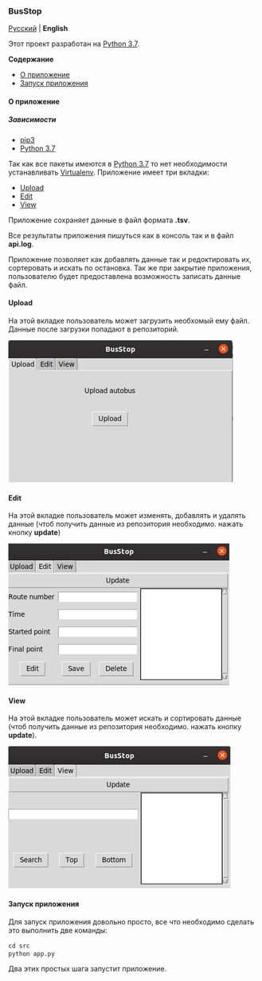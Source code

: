 ### BusStop

[Русский](docs/ru/README.md) | **English**

Этот проект разработан на [Python 3.7](https://www.ics.uci.edu/~pattis/common/handouts/pythoneclipsejava/python.html).

**Содержание**

- [О приложение](#about-app)
- [Запуск приложения](#application-launch)

<a name="about-app"></a>
#### О приложение
##### Зависимости
* [pip3](https://github.com/pypa/pip)
* [Python 3.7](https://www.ics.uci.edu/~pattis/common/handouts/pythoneclipsejava/python.html)

Так как все пакеты имеются в [Python 3.7](https://www.ics.uci.edu/~pattis/common/handouts/pythoneclipsejava/python.html)
то нет необходимости устанавливать [Virtualenv](https://virtualenv.pypa.io/en/stable/installation/).
Приложение имеет три вкладки:
- [Upload](#upload)
- [Edit](#edit)
- [View](#view)

Приложение сохраняет данные в файл формата **.tsv**.
 
Все результаты приложения пишуться как в консоль так и в файл **api.log**.

Приложение позволяет как добавлять данные так и редоктировать их, сортеровать и искать по остановка.
Так же при закрытие приложения, пользователю будет предоставлена возможность записать данные файл.

#### Upload
На этой вкладке пользователь может загрузить необхомый ему файл. Данные после загрузки попадают в репозиторий.

![upload](../img/upload.png)

#### Edit
На этой вкладке пользователь может изменять, добавлять и удалять данные (чтоб получить данные из репозитория необходимо.
нажать кнопку **update**)

![edit](../img/edit.png)

#### View
На этой вкладке пользователь может искать и сортировать данные (чтоб получить данные из репозитория необходимо.
нажать кнопку **update**).

![view](../img/view.png)


<a name="application-launch"></a>
#### Запуск приложения

Для запуск приложения довольно просто, все что необходимо сделать это выполнить две команды:

    cd src
    python app.py

Два этих простых шага запустит приложение.